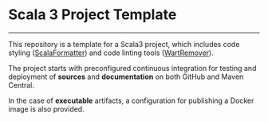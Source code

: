 [TODO: change title]: #
# Scala 3 Project Template

[TODO: replace :owner, :repo, :group, :artifact in the following links]: #
<!--
[![GitHub Release](https://img.shields.io/github/v/tag/:owner/:repo?label=Github&color=blue)](https://github.com/:owner/:repo/releases)
[![Maven Central](https://img.shields.io/maven-central/v/:group/:artifact?label=Maven%20Central&color=blue)](https://central.sonatype.com/artifact/:group/:artifact)
[![Test](https://github.com/:owner/:repo/actions/workflows/continuous-testing.yml/badge.svg)](https://github.com/:owner/:repo/actions/workflows/continuous-testing.yml)
[![Deployment](https://github.com/:owner/:repo/actions/workflows/continuous-deployment.yml/badge.svg)](https://github.com/:owner/:repo/actions/workflows/continuous-deployment.yml)
[![FOSSA Status](https://app.fossa.io/api/projects/git%2Bgithub.com%2F:owner%2F:repo.svg)](https://fossa.com/)
-->
---

[TODO: change description]: #
This repository is a template for a Scala3 project, which includes code styling
([ScalaFormatter](https://scalameta.org/scalafmt/)) and code linting tools 
([WartRemover](https://www.wartremover.org/)). 

The project starts with preconfigured continuous integration for testing and 
deployment of **sources** and **documentation** on both GitHub and Maven Central.

In the case of **executable** artifacts, a configuration for publishing a Docker
image is also provided.
